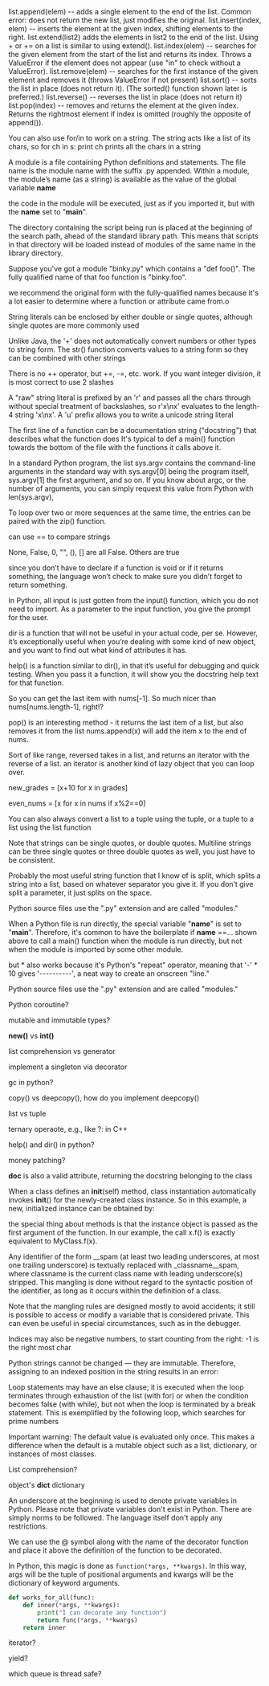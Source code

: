 list.append(elem) -- adds a single element to the end of the list. Common error: does not return the new list, just modifies the original.
list.insert(index, elem) -- inserts the element at the given index, shifting elements to the right.
list.extend(list2) adds the elements in list2 to the end of the list. Using + or += on a list is similar to using extend().
list.index(elem) -- searches for the given element from the start of the list and returns its index. Throws a ValueError if the element does not appear (use "in" to check without a ValueError).
list.remove(elem) -- searches for the first instance of the given element and removes it (throws ValueError if not present)
list.sort() -- sorts the list in place (does not return it). (The sorted() function shown later is preferred.)
list.reverse() -- reverses the list in place (does not return it)
list.pop(index) -- removes and returns the element at the given index. Returns the rightmost element if index is omitted (roughly the opposite of append()).

You can also use for/in to work on a string. The string acts like a list of its chars, so for ch in s: print ch prints all the chars in a string

A module is a file containing Python definitions and statements. The file name is the module name with the suffix .py appended. Within a module, the module’s name (as a string) is available as the value of the global variable __name__

the code in the module will be executed, just as if you imported it, but with the __name__ set to "__main__". 

The directory containing the script being run is placed at the beginning of the search path, ahead of the standard library path. This means that scripts in that directory will be loaded instead of modules of the same name in the library directory.

Suppose you've got a module "binky.py" which contains a "def foo()". The fully qualified name of that foo function is "binky.foo".

we recommend the original form with the fully-qualified names because it's a lot easier to determine where a function or attribute came from.o

String literals can be enclosed by either double or single quotes, although single quotes are more commonly used

Unlike Java, the '+' does not automatically convert numbers or other types to string form. The str() function converts values to a string form so they can be combined with other strings

There is no ++ operator, but +=, -=, etc. work. If you want integer division, it is most correct to use 2 slashes

 A "raw" string literal is prefixed by an 'r' and passes all the chars through without special treatment of backslashes, so r'x\nx' evaluates to the length-4 string 'x\nx'. A 'u' prefix allows you to write a unicode string literal

 The first line of a function can be a documentation string ("docstring") that describes what the function does
It's typical to def a main() function towards the bottom of the file with the functions it calls above it.

In a standard Python program, the list sys.argv contains the command-line arguments in the standard way with sys.argv[0] being the program itself, sys.argv[1] the first argument, and so on. If you know about argc, or the number of arguments, you can simply request this value from Python with len(sys.argv),

To loop over two or more sequences at the same time, the entries can be paired with the zip() function.

can use == to compare strings

None, False, 0, "", (), [] are all False. Others are true

since you don’t have to declare if a function is void or if it returns something, the language won’t check to make sure you didn’t forget to return something.

In Python, all input is just gotten from the input() function, which you do not need to import. As a parameter to the input function, you give the prompt for the user.

dir is a function that will not be useful in your actual code, per se. However, it’s exceptionally useful when you’re dealing with some kind of new object, and you want to find out what kind of attributes it has.

help() is a function similar to dir(), in that it’s useful for debugging and quick testing. When you pass it a function, it will show you the docstring help text for that function.

So you can get the last item with nums[-1]. So much nicer than nums[nums.length-1], right!?

pop() is an interesting method - it returns the last item of a list, but also removes it from the list
nums.append(x) will add the item x to the end of nums.

Sort of like range, reversed takes in a list, and returns an iterator with the reverse of a list. an iterator is another kind of lazy object that you can loop over.

new_grades = [x+10 for x in grades]

even_nums = [x for x in nums if x%2==0]

You can also always convert a list to a tuple using the tuple, or a tuple to a list using the list function

Note that strings can be single quotes, or double quotes. Multiline strings can be three single quotes or three double quotes as well, you just have to be consistent.

Probably the most useful string function that I know of is split, which splits a string into a list, based on whatever separator you give it. If you don’t give split a parameter, it just splits on the space.

Python source files use the ".py" extension and are called "modules."

 When a Python file is run directly, the special variable "__name__" is set to "__main__". Therefore, it's common to have the boilerplate if __name__ ==... shown above to call a main() function when the module is run directly, but not when the module is imported by some other module.

 but * also works because it's Python's "repeat" operator, meaning that '-' * 10 gives '----------', a neat way to create an onscreen "line."

Python source files use the ".py" extension and are called "modules."

Python coroutine?

mutable and immutable types?

__new()__ vs __int()__

list comprehension vs generator

implement a singleton via decorator

gc in python?

copy() vs deepcopy(), how do you implement deepcopy()

list vs tuple

ternary operaote, e.g., like ?: in C++

help() and dir() in python?

money patching?

__doc__ is also a valid attribute, returning the docstring belonging to the class

When a class defines an __init__(self) method, class instantiation automatically invokes __init__() for the newly-created class instance. So in this example, a new, initialized instance can be obtained by:

the special thing about methods is that the instance object is passed as the first argument of the function. In our example, the call x.f() is exactly equivalent to MyClass.f(x).

Any identifier of the form __spam (at least two leading underscores, at most one trailing underscore) is textually replaced with _classname__spam, where classname is the current class name with leading underscore(s) stripped. This mangling is done without regard to the syntactic position of the identifier, as long as it occurs within the definition of a class.

Note that the mangling rules are designed mostly to avoid accidents; it still is possible to access or modify a variable that is considered private. This can even be useful in special circumstances, such as in the debugger.

Indices may also be negative numbers, to start counting from the right: -1 is the right most char

Python strings cannot be changed — they are immutable. Therefore, assigning to an indexed position in the string results in an error:

Loop statements may have an else clause; it is executed when the loop terminates through exhaustion of the list (with for) or when the condition becomes false (with while), but not when the loop is terminated by a break statement. This is exemplified by the following loop, which searches for prime numbers

Important warning: The default value is evaluated only once. This makes a difference when the default is a mutable object such as a list, dictionary, or instances of most classes.

List comprehension?

object's __dict__ dictionary

An underscore  at the beginning is used to denote private variables in Python. Please note that private variables don't exist in Python. There are simply norms to be followed. The language itself don't apply any restrictions.

We can use the @ symbol along with the name of the decorator function and place it above the definition of the function to be decorated.

In Python, this magic is done as `function(*args, **kwargs)`. In this way, args will be the tuple of positional arguments and kwargs will be the dictionary of keyword arguments.

```python
def works_for_all(func):
    def inner(*args, **kwargs):
        print("I can decorate any function")
        return func(*args, **kwargs)
    return inner
```

iterator? 

yield?

which queue is thread safe?
